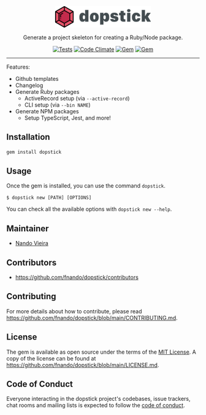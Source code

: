 <p align="center">
  <a href="https://github.com/fnando/dopstick/">
    <img width="250" src="https://github.com/fnando/dopstick/raw/main/dopstick.svg" alt="Dopstick">
  </a>
</p>

<p align="center">
  Generate a project skeleton for creating a Ruby/Node package.
</p>

<p align="center">
  <a href="https://github.com/fnando/dopstick"><img src="https://github.com/fnando/dopstick/workflows/Tests/badge.svg" alt="Tests"></a>
  <a href="https://codeclimate.com/github/fnando/dopstick"><img src="https://codeclimate.com/github/fnando/dopstick/badges/gpa.svg" alt="Code Climate"></a>
  <a href="https://rubygems.org/gems/dopstick"><img src="https://img.shields.io/gem/v/dopstick.svg" alt="Gem"></a>
  <a href="https://rubygems.org/gems/dopstick"><img src="https://img.shields.io/gem/dt/dopstick.svg" alt="Gem"></a>
</p>

---

Features:

- Github templates
- Changelog
- Generate Ruby packages
  + ActiveRecord setup (via `--active-record`)
  + CLI setup (via `--bin NAME`)
- Generate NPM packages
  + Setup TypeScript, Jest, and more!

## Installation

```bash
gem install dopstick
```

## Usage

Once the gem is installed, you can use the command `dopstick`.

```console
$ dopstick new [PATH] [OPTIONS]
```

You can check all the available options with `dopstick new --help`.

## Maintainer

- [Nando Vieira](https://github.com/fnando)

## Contributors

- https://github.com/fnando/dopstick/contributors

## Contributing

For more details about how to contribute, please read
https://github.com/fnando/dopstick/blob/main/CONTRIBUTING.md.

## License

The gem is available as open source under the terms of the
[MIT License](https://opensource.org/licenses/MIT). A copy of the license can be
found at https://github.com/fnando/dopstick/blob/main/LICENSE.md.

## Code of Conduct

Everyone interacting in the dopstick project's codebases, issue trackers, chat
rooms and mailing lists is expected to follow the
[code of conduct](https://github.com/fnando/dopstick/blob/main/CODE_OF_CONDUCT.md).
